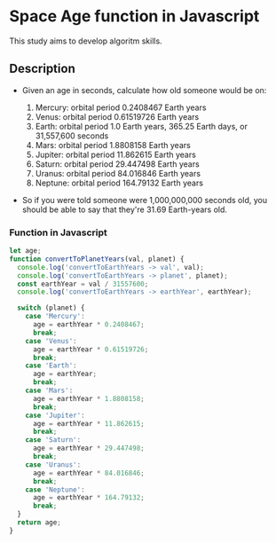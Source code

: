 # Space Age function in Javascript

This study aims to develop algoritm skills.

## Description

- Given an age in seconds, calculate how old someone would be on:
  1. Mercury: orbital period 0.2408467 Earth years
  2. Venus: orbital period 0.61519726 Earth years
  3. Earth: orbital period 1.0 Earth years, 365.25 Earth days, or 31,557,600 seconds
  4. Mars: orbital period 1.8808158 Earth years
  5. Jupiter: orbital period 11.862615 Earth years
  6. Saturn: orbital period 29.447498 Earth years
  7. Uranus: orbital period 84.016846 Earth years
  8. Neptune: orbital period 164.79132 Earth years

- So if you were told someone were 1,000,000,000 seconds old, you should be able to say that they're 31.69 Earth-years old. 



### Function in Javascript
```javascript
let age;
function convertToPlanetYears(val, planet) {
  console.log('convertToEarthYears -> val', val);
  console.log('convertToEarthYears -> planet', planet);
  const earthYear = val / 31557600;
  console.log('convertToEarthYears -> earthYear', earthYear);

  switch (planet) {
    case 'Mercury':
      age = earthYear * 0.2408467;
      break;
    case 'Venus':
      age = earthYear * 0.61519726;
      break;
    case 'Earth':
      age = earthYear;
      break;
    case 'Mars':
      age = earthYear * 1.8808158;
      break;
    case 'Jupiter':
      age = earthYear * 11.862615;
      break;
    case 'Saturn':
      age = earthYear * 29.447498;
      break;
    case 'Uranus':
      age = earthYear * 84.016846;
      break;
    case 'Neptune':
      age = earthYear * 164.79132;
      break;
  }
  return age;
}
```

